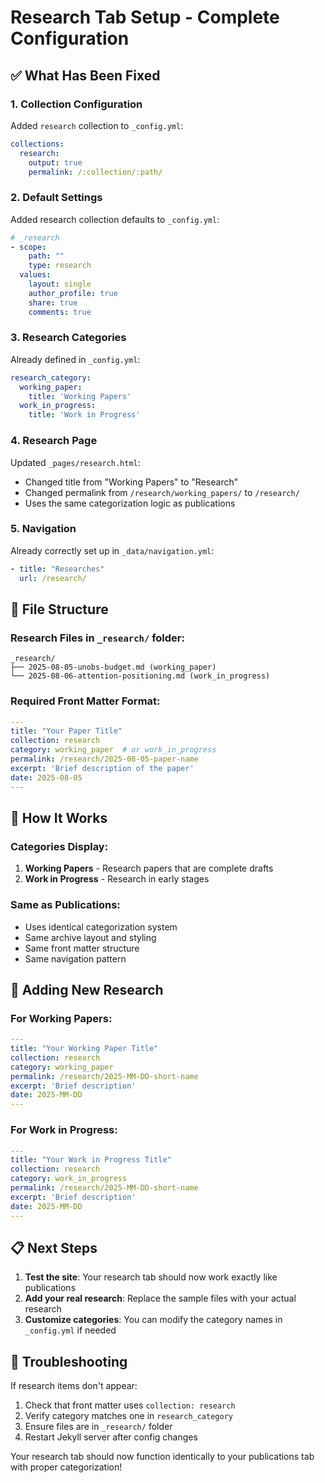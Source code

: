 # Research Tab Setup - Complete Configuration

## ✅ What Has Been Fixed

### 1. **Collection Configuration**
Added `research` collection to `_config.yml`:
```yaml
collections:
  research:
    output: true
    permalink: /:collection/:path/
```

### 2. **Default Settings**
Added research collection defaults to `_config.yml`:
```yaml
# _research
- scope:
    path: ""
    type: research
  values:
    layout: single
    author_profile: true
    share: true
    comments: true
```

### 3. **Research Categories**
Already defined in `_config.yml`:
```yaml
research_category:
  working_paper:
    title: 'Working Papers'
  work_in_progress:
    title: 'Work in Progress'
```

### 4. **Research Page**
Updated `_pages/research.html`:
- Changed title from "Working Papers" to "Research"
- Changed permalink from `/research/working_papers/` to `/research/`
- Uses the same categorization logic as publications

### 5. **Navigation**
Already correctly set up in `_data/navigation.yml`:
```yaml
- title: "Researches"
  url: /research/
```

## 📁 File Structure

### Research Files in `_research/` folder:
```
_research/
├── 2025-08-05-unobs-budget.md (working_paper)
└── 2025-08-06-attention-positioning.md (work_in_progress)
```

### Required Front Matter Format:
```yaml
---
title: "Your Paper Title"
collection: research
category: working_paper  # or work_in_progress
permalink: /research/2025-08-05-paper-name
excerpt: 'Brief description of the paper'
date: 2025-08-05
---
```

## 🎯 How It Works

### Categories Display:
1. **Working Papers** - Research papers that are complete drafts
2. **Work in Progress** - Research in early stages

### Same as Publications:
- Uses identical categorization system
- Same archive layout and styling
- Same front matter structure
- Same navigation pattern

## 🚀 Adding New Research

### For Working Papers:
```yaml
---
title: "Your Working Paper Title"
collection: research
category: working_paper
permalink: /research/2025-MM-DD-short-name
excerpt: 'Brief description'
date: 2025-MM-DD
---
```

### For Work in Progress:
```yaml
---
title: "Your Work in Progress Title"
collection: research
category: work_in_progress
permalink: /research/2025-MM-DD-short-name
excerpt: 'Brief description'
date: 2025-MM-DD
---
```

## 📋 Next Steps

1. **Test the site**: Your research tab should now work exactly like publications
2. **Add your real research**: Replace the sample files with your actual research
3. **Customize categories**: You can modify the category names in `_config.yml` if needed

## 🔧 Troubleshooting

If research items don't appear:
1. Check that front matter uses `collection: research`
2. Verify category matches one in `research_category`
3. Ensure files are in `_research/` folder
4. Restart Jekyll server after config changes

Your research tab should now function identically to your publications tab with proper categorization!
